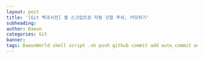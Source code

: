 ```yaml
---
layout: post
title: '[Git 백과사전] 셸 스크립트로 자동 깃헙 푸쉬, 커밋하기'
subheading: 
author: Daeun
categories: Git
banner:
tags: DaeunWorld shell script .sh push github commit add auto_commit audo_push
---
```


